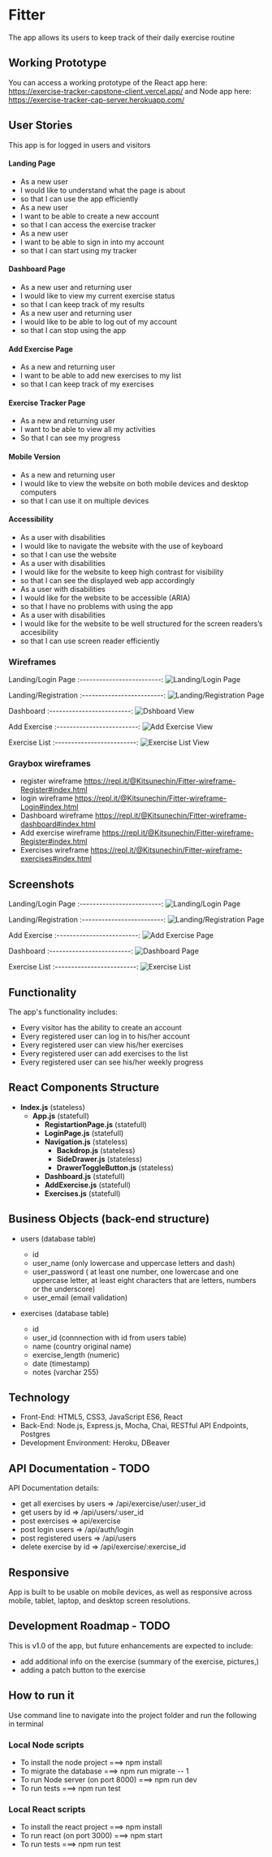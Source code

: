 # Fitter
The app allows its users to keep track of their daily exercise routine

## Working Prototype
You can access a working prototype of the React app here: https://exercise-tracker-capstone-client.vercel.app/ and Node app here: https://exercise-tracker-cap-server.herokuapp.com/


## User Stories
This app is for logged in users and visitors

#### Landing Page
* As a new user 
* I would like to understand what the page is about
* so that I can use the app efficiently 
* As a new user 
* I want to be able to create a new account
* so that I can access the exercise tracker
* As a new user 
* I want to be able to sign in into my account
* so that I can start using my tracker

#### Dashboard Page
* As a new user and returning user
* I would like to view my current exercise status
* so that I can keep track of my results
* As a new user and returning user 
* I would like to be able to log out of my account
* so that I can stop using the app

#### Add Exercise Page
* As a new and returning user 
* I want to be able to add new exercises to my list
* so that I can keep track of my exercises

#### Exercise Tracker Page
* As a new and returning user
* I want to be able to view all my activities 
* So that I can see my progress

#### Mobile Version
* As a new and returning user 
* I would like to view the website on both mobile devices and desktop computers
* so that I can use it on multiple devices

#### Accessibility
* As a user with disabilities 
* I would like to navigate the website with the use of keyboard
* so that I can use the website 
* As a user with disabilities 
* I would like for the website to keep high contrast for visibility
* so that I can see the displayed web app accordingly
* As a user with disabilities 
* I would like for the website to be accessible (ARIA)
* so that I have no problems with using the app
* As a user with disabilities 
* I would like for the website to be well structured for the screen readers’s accesibility
* so that I can use screen reader efficiently


### Wireframes
Landing/Login Page
:-------------------------:
![Landing/Login Page](/github-images/wireframes/login-form.png)

Landing/Registration
:-------------------------:
![Landing/Registration Page](/github-images/wireframes/register-form.png)

Dashboard
:-------------------------:
![Dshboard View](/github-images/wireframes/dashboard.png)

Add Exercise
:-------------------------:
![Add Exercise View](github-images/wireframes/add-exercise.png)

Exercise List
:-------------------------:
![Exercise List View](github-images/wireframes/exercises-list.png)

### Graybox wireframes
* register wireframe https://repl.it/@Kitsunechin/Fitter-wireframe-Register#index.html
* login wireframe https://repl.it/@Kitsunechin/Fitter-wireframe-Login#index.html
* Dashboard wireframe https://repl.it/@Kitsunechin/Fitter-wireframe-dashboard#index.html
* Add exercise wireframe https://repl.it/@Kitsunechin/Fitter-wireframe-Register#index.html
* Exercises wireframe https://repl.it/@Kitsunechin/Fitter-wireframe-exercises#index.html

## Screenshots

Landing/Login Page
:-------------------------:
![Landing/Login Page](/github-images/screenshots/login.png)

Landing/Registration
:-------------------------:
![Landing/Registration Page](/github-images/screenshots/register.png)

Add Exercise
:-------------------------:
![Add Exercise Page](/github-images/screenshots/add-exercise.png)

Dashboard
:-------------------------:
![Dashboard Page](/github-images/screenshots/dashboard.png)

Exercise List
:-------------------------:
![Exercise List](/github-images/screenshots/exercise-list.png)


## Functionality
The app's functionality includes:
* Every visitor has the ability to create an account
* Every registered user can log in to his/her account 
* Every registered user can view his/her exercises
* Every registered user can add exercises to the list
* Every registered user can see his/her weekly progress

## React Components Structure
* __Index.js__ (stateless)
    * __App.js__ (statefull)
        * __RegistartionPage.js__ (statefull)
        * __LoginPage.js__ (statefull)
        * __Navigation.js__ (stateless)
            * __Backdrop.js__ (stateless) 
            * __SideDrawer.js__ (stateless)
            * __DrawerToggleButton.js__ (stateless)
        * __Dashboard.js__ (statefull)
        * __AddExercise.js__ (statefull) 
        * __Exercises.js__ (statefull) 

## Business Objects (back-end structure)

* users (database table)
    * id 
    * user_name (only lowercase and uppercase letters and dash)
    * user_password ( at least one number, one lowercase and one uppercase letter, at least eight characters that are letters, numbers or the underscore)
    * user_email (email validation)

* exercises (database table)
    * id 
    * user_id (connnection with id from users table)
    * name (country original name)
    * exercise_length (numeric)
    * date (timestamp)
    * notes (varchar 255)

## Technology
* Front-End: HTML5, CSS3, JavaScript ES6, React
* Back-End: Node.js, Express.js, Mocha, Chai, RESTful API Endpoints, Postgres
* Development Environment: Heroku, DBeaver

## API Documentation - TODO
API Documentation details:
* get all exercises by users => /api/exercise/user/:user_id
* get users by id => /api/users/:user_id
* post exercises => api/exercise
* post login users => /api/auth/login
* post registered users => /api/users
* delete exercise by id => /api/exercise/:exercise_id

## Responsive
App is built to be usable on mobile devices, as well as responsive across mobile, tablet, laptop, and desktop screen resolutions.

## Development Roadmap - TODO
This is v1.0 of the app, but future enhancements are expected to include:
* add additional info on the exercise (summary of the exercise, pictures,)
* adding a patch button to the exercise


## How to run it
Use command line to navigate into the project folder and run the following in terminal

### Local Node scripts
* To install the node project ===> npm install
* To migrate the database ===> npm run migrate -- 1
* To run Node server (on port 8000) ===> npm run dev
* To run tests ===> npm run test

### Local React scripts
* To install the react project ===> npm install
* To run react (on port 3000) ===> npm start
* To run tests ===> npm run test